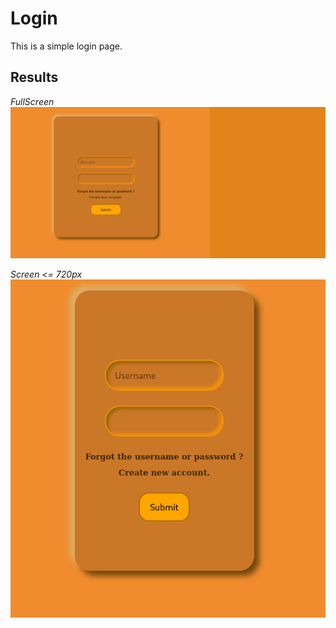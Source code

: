 # Login
This is a simple login page.

## Results
_FullScreen_
![Login image](/res/images/result_login.png)

_Screen <= 720px_
![Login image](/res/images/result2_login.png)

